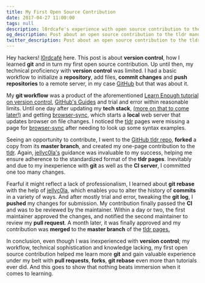 ```yaml
---
title: My First Open Source Contribution
date: 2017-04-27 11:00:00
tags: null
description: l0rdcafe's experience with open source contribution to the tldr manual pages, adding a page for the browser-sync CLI. Blog post features references to M. Hartl's Learn Enough series and discusses git version control and advanced topics such as git rebase, bypassing a CI server, cleaning up git history, and how to submit a pull request to an open source project on github.
og_description: Post about an open source contribution to the tldr manual pages, adding a browser-sync CLI manual page using some git history manipulation and a pull request on github.
twitter_description: Post about an open source contribution to the tldr manual pages, adding a browser-sync CLI manual page using some git history manipulation and a pull request on github.
---
```


Hey <span class="main__body__content__span">hackers!</span> [l0rdcafé](mailto:me@l0rdcafe.com) here. This post is about **version control**, how I learned **git** and in turn my first open source contribution. Up until then, my technical proficiency with **version control** was limited. I had a basic workflow to initialize a **repository**, add files, **commit changes** and **push repositories** to a remote server, in my case [GitHub](http://github.com) but that was about it.

My **git workflow** was a product of the aforementioned [Learn Enough tutorial on version control](https://www.learnenough.com/git-tutorial), [GitHub's Guides](https://guides.github.com/) and trial and error within reasonable limits. Until one day after updating my **tech stack**, [(more on that to come later!)](#newdev) and getting [browser-sync](http://browsersync.io/), which starts a **local** web server that updates browser on file changes. I noticed the [tldr](https://github.com/tldr-pages/tldr) pages were missing a page for [browser-sync](http://browsersync.io) after needing to look up some syntax examples.

Seeing an opportunity to contribute, I went to the [GitHub tldr repo](https://github.com/tldr-pages/tldr), **forked** a copy from its **master branch**, and created my one-page contribution to the [tldr](https://github.com/tldr-pages/tldr). Again, [jellyc0la's](https://github.com/jellyc0la) guidance was invaluable to my success, helping me ensure adherence to the standardized format of the **tldr pages**. Inevitably and due to my inexperience with **git** as well as the **CI server**, I committed one too many changes.

Fearful it might reflect a lack of professionalism, I learned about **git rebase** with the help of [jellyc0la](https://github.com/jellyc0la), which enables you to alter the history of **commits** in a variety of ways. And after mostly trial and error, tweaking the **git log**, I **pushed** my changes for submission. My contribution finally passed the **CI** and was to be reviewed by the maintainer. Within a day or two, the first maintainer approved the changes, and notified the second maintainer to review my **pull request**. A month later, it was finally approved and my contribution was **merged** to the **master branch** of the [tldr pages.](https://github.com/tldr-pages/tldr/blob/master/pages/common/browser-sync.md)

In conclusion, even though I was inexperienced with **version control**; my workflow, technical sophistication and knowledge lacking, my first open source contribution helped me learn more **git** and gain valuable experience under my belt with **pull requests**, **forks**, **git rebase** even more than tutorials ever did. And this goes to show that nothing beats immersion when it comes to learning.
